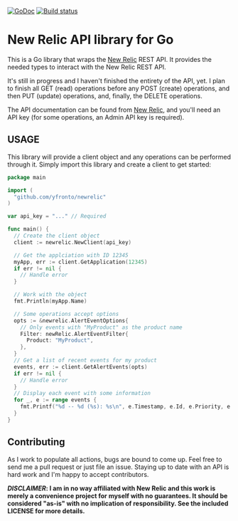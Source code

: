 [![GoDoc](http://img.shields.io/badge/godoc-reference-blue.svg)](http://godoc.org/github.com/yfronto/newrelic)
[![Build
status](https://travis-ci.org/yfronto/newrelic.svg)](https://travis-ci.org/yfronto/newrelic)

# New Relic API library for Go

This is a Go library that wraps the [New Relic][1] REST
API. It provides the needed types to interact with the New Relic REST API.

It's still in progress and I haven't finished the entirety of the API, yet. I
plan to finish all GET (read) operations before any POST (create) operations,
and then PUT (update) operations, and, finally, the DELETE operations.

The API documentation can be found from [New Relic][1],
and you'll need an API key (for some operations, an Admin API key is
required).

## USAGE

This library will provide a client object and any operations can be performed
through it. Simply import this library and create a client to get started:

```go
package main

import (
  "github.com/yfronto/newrelic"
)

var api_key = "..." // Required

func main() {
  // Create the client object
  client := newrelic.NewClient(api_key)

  // Get the applciation with ID 12345
  myApp, err := client.GetApplication(12345)
  if err != nil {
    // Handle error
  }

  // Work with the object
  fmt.Println(myApp.Name)

  // Some operations accept options
  opts := &newrelic.AlertEventOptions{
    // Only events with "MyProduct" as the product name
    Filter: newRelic.AlertEventFilter{
      Product: "MyProduct",
    },
  }
  // Get a list of recent events for my product
  events, err := client.GetAlertEvents(opts)
  if err != nil {
    // Handle error
  }
  // Display each event with some information
  for _, e := range events {
    fmt.Printf("%d -- %d (%s): %s\n", e.Timestamp, e.Id, e.Priority, e.Description)
  }
}
```

## Contributing

As I work to populate all actions, bugs are bound to come up. Feel free to
send me a pull request or just file an issue. Staying up to date with an API
is hard work and I'm happy to accept contributors.

**_DISCLAIMER_: I am in no way affiliated with New Relic and this work is merely a
convenience project for myself with no guarantees. It should be considered
"as-is" with no implication of responsibility. See the included LICENSE for
more details.**

[1]: http://www.newrelic.com